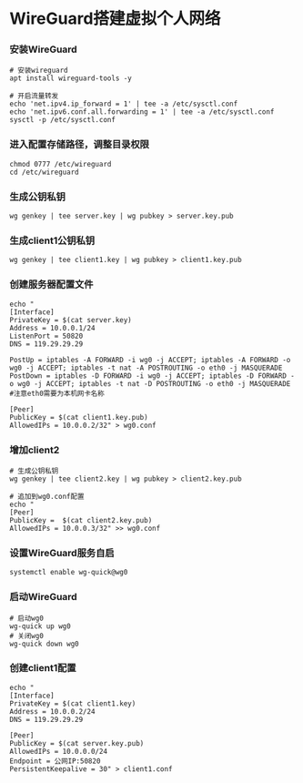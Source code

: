 # WireGuard搭建虚拟个人网络

### 安装WireGuard
```
# 安装wireguard
apt install wireguard-tools -y

# 开启流量转发
echo 'net.ipv4.ip_forward = 1' | tee -a /etc/sysctl.conf
echo 'net.ipv6.conf.all.forwarding = 1' | tee -a /etc/sysctl.conf
sysctl -p /etc/sysctl.conf
```

### 进入配置存储路径，调整目录权限
```
chmod 0777 /etc/wireguard
cd /etc/wireguard
```

### 生成公钥私钥
```
wg genkey | tee server.key | wg pubkey > server.key.pub
```

### 生成client1公钥私钥
```
wg genkey | tee client1.key | wg pubkey > client1.key.pub
```

### 创建服务器配置文件
```
echo "
[Interface]
PrivateKey = $(cat server.key)
Address = 10.0.0.1/24
ListenPort = 50820
DNS = 119.29.29.29

PostUp = iptables -A FORWARD -i wg0 -j ACCEPT; iptables -A FORWARD -o wg0 -j ACCEPT; iptables -t nat -A POSTROUTING -o eth0 -j MASQUERADE
PostDown = iptables -D FORWARD -i wg0 -j ACCEPT; iptables -D FORWARD -o wg0 -j ACCEPT; iptables -t nat -D POSTROUTING -o eth0 -j MASQUERADE
#注意eth0需要为本机网卡名称

[Peer]
PublicKey = $(cat client1.key.pub)
AllowedIPs = 10.0.0.2/32" > wg0.conf
```

### 增加client2
```
# 生成公钥私钥
wg genkey | tee client2.key | wg pubkey > client2.key.pub

# 追加到wg0.conf配置
echo "
[Peer]
PublicKey =  $(cat client2.key.pub)
AllowedIPs = 10.0.0.3/32" >> wg0.conf
```

### 设置WireGuard服务自启
```
systemctl enable wg-quick@wg0
```

### 启动WireGuard
```
# 启动wg0
wg-quick up wg0
# 关闭wg0
wg-quick down wg0
```

### 创建client1配置
```
echo "
[Interface]
PrivateKey = $(cat client1.key)
Address = 10.0.0.2/24
DNS = 119.29.29.29

[Peer]
PublicKey = $(cat server.key.pub)
AllowedIPs = 10.0.0.0/24
Endpoint = 公网IP:50820
PersistentKeepalive = 30" > client1.conf
```
